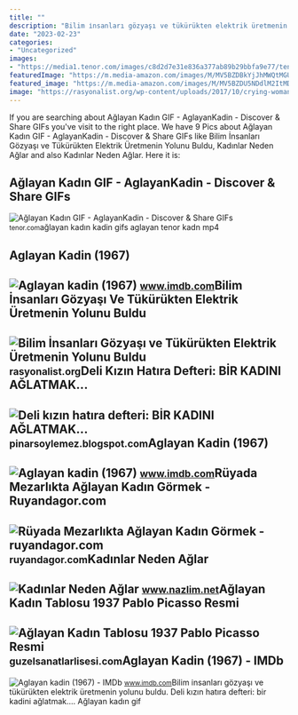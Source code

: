 ```yaml
---
title: ""
description: "Bilim i̇nsanları gözyaşı ve tükürükten elektrik üretmenin yolunu buldu"
date: "2023-02-23"
categories:
- "Uncategorized"
images:
- "https://media1.tenor.com/images/c8d2d7e31e836a377ab89b29bbfa9e77/tenor.gif?itemid=12206899"
featuredImage: "https://m.media-amazon.com/images/M/MV5BZDBkYjJhMWQtMGU4Mi00Yzc1LTljNjUtZDdkZmViMzNiYjg0XkEyXkFqcGdeQXVyMTA1MzE1MjA4._V1_.jpg"
featured_image: "https://m.media-amazon.com/images/M/MV5BZDU5NDdlM2ItMDA5Mi00NGFiLWJlZDQtMDBkMTQxZmVmMWI0XkEyXkFqcGdeQXVyMjc2Mzk3ODA@._V1_FMjpg_UX1000_.jpg"
image: "https://rasyonalist.org/wp-content/uploads/2017/10/crying-woman-aglayan-kadin.jpg"
---
```


If you are searching about Ağlayan Kadın GIF - AglayanKadin - Discover &amp; Share GIFs you've visit to the right place. We have 9 Pics about Ağlayan Kadın GIF - AglayanKadin - Discover &amp; Share GIFs like Bilim İnsanları Gözyaşı ve Tükürükten Elektrik Üretmenin Yolunu Buldu, Kadınlar Neden Ağlar and also Kadınlar Neden Ağlar. Here it is:

Ağlayan Kadın GIF - AglayanKadin - Discover &amp; Share GIFs
------------------------------------------------------------

 ![Ağlayan Kadın GIF - AglayanKadin - Discover & Share GIFs](https://media1.tenor.com/images/c8d2d7e31e836a377ab89b29bbfa9e77/tenor.gif?itemid=12206899) <small>tenor.com</small>ağlayan kadın kadin gifs aglayan tenor kadn mp4

Aglayan Kadin (1967)
--------------------

 ![Aglayan kadin (1967)](https://m.media-amazon.com/images/M/MV5BYmQwMTVhZGYtNDJlZC00OWE0LWI0NzMtMWI0MGE0YThiZjM2XkEyXkFqcGdeQXVyMTA1MzE1MjA4._V1_FMjpg_UX1000_.jpg) <small>www.imdb.com</small>Bilim İnsanları Gözyaşı Ve Tükürükten Elektrik Üretmenin Yolunu Buldu
---------------------------------------------------------------------

 ![Bilim İnsanları Gözyaşı ve Tükürükten Elektrik Üretmenin Yolunu Buldu](https://rasyonalist.org/wp-content/uploads/2017/10/crying-woman-aglayan-kadin.jpg) <small>rasyonalist.org</small>Deli Kızın Hatıra Defteri: BİR KADINI AĞLATMAK...
-------------------------------------------------

 ![Deli kızın hatıra defteri: BİR KADINI AĞLATMAK...](http://3.bp.blogspot.com/-nyqymQHPoTI/T8kEiAWLuFI/AAAAAAAAAaY/MEUX6oOQ1Gs/s1600/uzgun_yuz_resmi_aglayan_kadin-143.jpg) <small>pinarsoylemez.blogspot.com</small>Aglayan Kadin (1967)
--------------------

 ![Aglayan kadin (1967)](https://m.media-amazon.com/images/M/MV5BZDBkYjJhMWQtMGU4Mi00Yzc1LTljNjUtZDdkZmViMzNiYjg0XkEyXkFqcGdeQXVyMTA1MzE1MjA4._V1_.jpg) <small>www.imdb.com</small>Rüyada Mezarlıkta Ağlayan Kadın Görmek - Ruyandagor.com
-------------------------------------------------------

 ![Rüyada Mezarlıkta Ağlayan Kadın Görmek - ruyandagor.com](https://images.ruyandagor.com/2017/05/mezarlikta-aglayan-kadin-gormek-1218.jpg) <small>ruyandagor.com</small>Kadınlar Neden Ağlar
--------------------

 ![Kadınlar Neden Ağlar](https://www.nazlim.net/wp-content/uploads/2012/03/aglayan-kadin.jpg) <small>www.nazlim.net</small>Ağlayan Kadın Tablosu 1937 Pablo Picasso Resmi
----------------------------------------------

 ![Ağlayan Kadın Tablosu 1937 Pablo Picasso Resmi](https://guzelsanatlarlisesi.com/wp-content/uploads/2022/07/Aglayan-Kadin-Tablosu-Pablo-Picasso.jpg) <small>guzelsanatlarlisesi.com</small>Aglayan Kadin (1967) - IMDb
---------------------------

 ![Aglayan kadin (1967) - IMDb](https://m.media-amazon.com/images/M/MV5BZDU5NDdlM2ItMDA5Mi00NGFiLWJlZDQtMDBkMTQxZmVmMWI0XkEyXkFqcGdeQXVyMjc2Mzk3ODA@._V1_FMjpg_UX1000_.jpg) <small>www.imdb.com</small>Bilim i̇nsanları gözyaşı ve tükürükten elektrik üretmenin yolunu buldu. Deli kızın hatıra defteri: bi̇r kadini ağlatmak.... Ağlayan kadın gif
